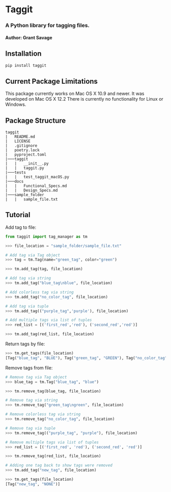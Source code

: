 # Taggit
### A Python library for tagging files.
#### Author: Grant Savage
## Installation

```zsh
pip install taggit
```

## Current Package Limitations
This package currently works on Mac OS X 10.9 and newer. It was developed on Mac OS X 12.2
There is currently no functionality for Linux or Windows.

## Package Structure
```
taggit
|   README.md
|   LICENSE
|   .gitignore
|   poetry.lock
|   pyproject.toml
|───taggit
|   |   __init__.py
|   |   taggit.py
|───tests
|   |   test_taggit_macOS.py
|───docs
|   |   Functional_Specs.md
|   |   Design_Specs.md
|───sample_folder
|   |   sample_file.txt
```

## Tutorial

Add tag to file:
```python
from taggit import tag_manager as tm

>>> file_location = "sample_folder/sample_file.txt"

# Add tag via Tag object
>>> tag = tm.Tag(name="green_tag", color="green")

>>> tm.add_tag(tag, file_location)

# Add tag via string
>>> tm.add_tag("blue_tag\nblue", file_location)

# Add colorless tag via string
>>> tm.add_tag("no_color_tag", file_location)

# Add tag via tuple
>>> tm.add_tag(("purple_tag",'purple'), file_location)

# Add multiple tags via list of tuples
>>> red_list = [('first_red','red'), ('second_red','red')]

>>> tm.add_tag(red_list, file_location)
```

Return tags by file:

```python
>>> tm.get_tags(file_location)
[Tag("blue_tag", "BLUE"), Tag("green_tag", "GREEN"), Tag("no_color_tag", "NONE"), Tag("purple_tag", "PURPLE"), Tag("first_red", "RED"), Tag("second_red", "RED")]
```

Remove tags from file:

```python
# Remove tag via Tag object
>>> blue_tag = tm.Tag("blue_tag", "blue")

>>> tm.remove_tag(blue_tag, file_location)

# Remove tag via string
>>> tm.remove_tag("green_tag\ngreen", file_location)

# Remove colorless tag via string
>>> tm.remove_tag("no_color_tag", file_location)

# Remove tag via tuple
>>> tm.remove_tag(("purple_tag", "purple"), file_location)

# Remove multiple tags via list of tuples
>>> red_list = [('first_red', 'red'), ('second_red', 'red')]

>>> tm.remove_tag(red_list, file_location)

# Adding one tag back to show tags were removed
>>> tm.add_tag("new_tag", file_location)

>>> tm.get_tags(file_location)
[Tag("new_tag", "NONE")]

```
